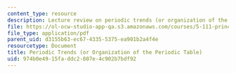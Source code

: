 ```yaml
---
content_type: resource
description: Lecture review on periodic trends (or organization of the periodic table).
file: https://ol-ocw-studio-app-qa.s3.amazonaws.com/courses/5-111-principles-of-chemical-science-fall-2008/974b0e4915faddc2807e4c902b7bdf92_bioex_lect9.pdf
file_type: application/pdf
parent_uid: d3155b63-ec67-4335-5375-ea901b2a4f4e
resourcetype: Document
title: Periodic Trends (or Organization of the Periodic Table)
uid: 974b0e49-15fa-ddc2-807e-4c902b7bdf92
---
```

